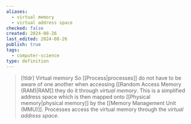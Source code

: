 ```yaml
---
aliases:
  - virtual memory
  - virtual address space
checked: false
created: 2024-08-26
last_edited: 2024-08-26
publish: true
tags:
  - computer-science
type: definition
---
```

>[!tldr] Virtual memory
> So [[Process|processes]] do not have to be aware of one another when accessing [[Random Access Memory (RAM)|RAM]] they do it through *virtual memory*. This is a simplified address space which is then mapped onto [[Physical memory|physical memory]] by the [[Memory Management Unit (MMU)]]. Processes access the virtual memory through the *virtual address space*.

